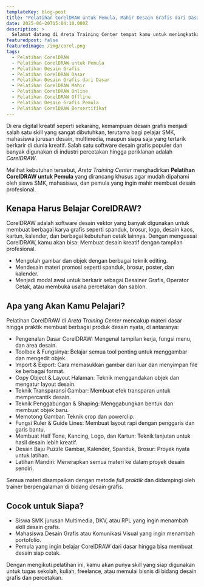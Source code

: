 ```yaml
---
templateKey: blog-post
title: "Pelatihan CorelDRAW untuk Pemula, Mahir Desain Grafis dari Dasar"
date: 2025-06-20T15:04:10.000Z
description: >
  Selamat datang di Areta Training Center tempat kamu untuk meningkatkan skill bukan hanya di bidang IT tapi juga Bisnis Digital dengan Metode Full Praktek! Dunia IT terus berkembang, dan keahlian yang kamu miliki hari ini menentukan masa depan kariermu.
featuredpost: false
featuredimage: /img/corel.png
tags:
  - Pelatihan CorelDRAW
  - Pelatihan CorelDRAW untuk Pemula
  - Pelatihan Desain Grafis
  - Pelatihan CorelDRAW Dasar
  - Pelatihan Desain Grafis dari Dasar
  - Pelatihan CorelDRAW Mahir
  - Pelatihan CorelDRAW Online
  - Pelatihan CorelDRAW Offline
  - Pelatihan Desain Grafis Pemula
  - Pelatihan CorelDRAW Bersertifikat
---
```


Di era digital kreatif seperti sekarang, kemampuan desain grafis menjadi salah satu skill yang sangat dibutuhkan, terutama bagi pelajar SMK, mahasiswa jurusan desain, multimedia, maupun siapa saja yang tertarik berkarir di dunia kreatif. Salah satu software desain grafis populer dan banyak digunakan di industri percetakan hingga periklanan adalah *CorelDRAW*.

Melihat kebutuhan tersebut, *Areta Training Center* menghadirkan **Pelatihan CorelDRAW untuk Pemula** yang dirancang khusus agar mudah dipahami oleh siswa SMK, mahasiswa, dan pemula yang ingin mahir membuat desain profesional.

## Kenapa Harus Belajar CorelDRAW?
CorelDRAW adalah software desain vektor yang banyak digunakan untuk membuat berbagai karya grafis seperti spanduk, brosur, logo, desain kaos, kartun, kalender, dan berbagai kebutuhan cetak lainnya. Dengan menguasai CorelDRAW, kamu akan bisa:
 Membuat desain kreatif dengan tampilan profesional.
* Mengolah gambar dan objek dengan berbagai teknik editing.
* Mendesain materi promosi seperti spanduk, brosur, poster, dan kalender.
* Menjadi modal awal untuk berkarir sebagai Desainer Grafis, Operator Cetak, atau membuka usaha percetakan dan sablon.

## Apa yang Akan Kamu Pelajari?
Pelatihan CorelDRAW di *Areta Training Center* mencakup materi dasar hingga praktik membuat berbagai produk desain nyata, di antaranya:

* Pengenalan Dasar CorelDRAW: Mengenal tampilan kerja, fungsi menu, dan area desain.
* Toolbox & Fungsinya: Belajar semua tool penting untuk menggambar dan mengedit objek.
* Import & Export: Cara memasukkan gambar dari luar dan menyimpan file ke berbagai format.
* Copy Object & Layout Halaman: Teknik menggandakan objek dan mengatur layout desain.
* Teknik Transparansi Gambar: Membuat efek transparan untuk mempercantik desain.
* Teknik Penggabungan & Shaping: Menggabungkan bentuk dan membuat objek baru.
* Memotong Gambar: Teknik crop dan powerclip.
* Fungsi Ruler & Guide Lines: Membuat layout rapi dengan penggaris dan garis bantu.
* Membuat Half Tone, Kancing, Logo, dan Kartun: Teknik lanjutan untuk hasil desain lebih kreatif.
* Desain Baju Puzzle Gambar, Kalender, Spanduk, Brosur: Proyek nyata untuk latihan.
* Latihan Mandiri: Menerapkan semua materi ke dalam proyek desain sendiri.

Semua materi disampaikan dengan metode *full praktik* dan didampingi oleh trainer berpengalaman di bidang desain grafis.

## Cocok untuk Siapa?
* Siswa SMK jurusan Multimedia, DKV, atau RPL yang ingin menambah skill desain grafis.
* Mahasiswa Desain Grafis atau Komunikasi Visual yang ingin menambah portofolio.
* Pemula yang ingin belajar CorelDRAW dari dasar hingga bisa membuat desain siap cetak.

Dengan mengikuti pelatihan ini, kamu akan punya skill yang siap digunakan untuk tugas sekolah, kuliah, freelance, atau memulai bisnis di bidang desain grafis dan percetakan.
